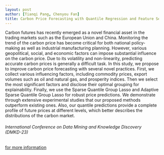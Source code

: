 ```yaml
---
layout: post
author: [Tianqi Pang, Chenyou Fan]
title: Carbon Price Forecasting with Quantile Regression and Feature Selection
---
```

Carbon futures has recently emerged as a novel financial asset in the trading markets such as the European Union and China. Monitoring the trend of the carbon price has become critical for both national policy-making as well as industrial manufacturing planning. However, various geopolitical, social, and economic factors can impose substantial influence on the carbon price. Due to its volatility and non-linearity, predicting accurate carbon prices is generally a difficult task. In this study, we propose to improve carbon price forecasting with several novel practices. First, we collect various influencing factors, including commodity prices, export volumes such as oil and natural gas, and prosperity indices. Then we select the most significant factors and disclose their optimal grouping for explainability. Finally, we use the Sparse Quantile Group Lasso and Adaptive Sparse Quantile Group Lasso for robust price predictions. We demonstrate through extensive experimental studies that our proposed methods outperform existing ones. Also, our quantile predictions provide a complete profile of future prices at different levels, which better describes the distributions of the carbon market.

###### International Conference on Data Mining and Knowledge Discovery (DMKD-23)

<a href="https://arxiv.org/abs/2305.03224" target="_blank">for more information</a>
